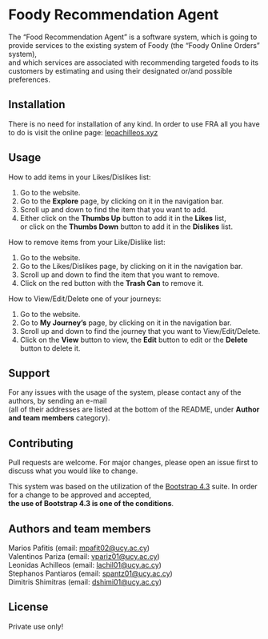<!DOCTYPE html><html><head><meta charset="utf-8"></head><body id="preview">
<h1 class="code-line" data-line-start=0 data-line-end=1 ><a id="Foody_Recommendation_Agent_0"></a>Foody Recommendation Agent</h1>
<p class="has-line-data" data-line-start="2" data-line-end="4">The “Food Recommendation Agent” is a software system, which is going to provide services to the existing system of Foody (the “Foody Online Orders” system),<br>
and which services are associated with recommending targeted foods to its customers by estimating and using their designated or/and possible preferences.</p>
<h2 class="code-line" data-line-start=5 data-line-end=6 ><a id="Installation_5"></a>Installation</h2>
<p class="has-line-data" data-line-start="7" data-line-end="8">There is no need for installation of any kind. In order to use FRA all you have to do is visit the online page: <a href="http://www.leoachilleos.xyz/">leoachilleos.xyz</a></p>
<h2 class="code-line" data-line-start=9 data-line-end=10 ><a id="Usage_9"></a>Usage</h2>
<p class="has-line-data" data-line-start="10" data-line-end="11">How to add items in your Likes/Dislikes list:</p>
<ol>
<li class="has-line-data" data-line-start="11" data-line-end="12">Go to the website.</li>
<li class="has-line-data" data-line-start="12" data-line-end="13">Go to the <strong>Explore</strong> page, by clicking on it in the navigation bar.</li>
<li class="has-line-data" data-line-start="13" data-line-end="14">Scroll up and down to find the item that you want to add.</li>
<li class="has-line-data" data-line-start="14" data-line-end="17">Either click on the <strong>Thumbs Up</strong>  button to add it in the <strong>Likes</strong> list,<br>
or click on the <strong>Thumbs Down</strong> button to add it in the <strong>Dislikes</strong> list.</li>
</ol>
<p class="has-line-data" data-line-start="17" data-line-end="18">How to remove items from your Like/Dislike list:</p>
<ol>
<li class="has-line-data" data-line-start="18" data-line-end="19">Go to the website.</li>
<li class="has-line-data" data-line-start="19" data-line-end="20">Go to the Likes/Dislikes page, by clicking on it in the navigation bar.</li>
<li class="has-line-data" data-line-start="20" data-line-end="21">Scroll up and down to find the item that you want to remove.</li>
<li class="has-line-data" data-line-start="21" data-line-end="23">Click on the red button with the <strong>Trash Can</strong> to remove it.</li>
</ol>
<p class="has-line-data" data-line-start="23" data-line-end="24">How to View/Edit/Delete one of your journeys:</p>
<ol>
<li class="has-line-data" data-line-start="24" data-line-end="25">Go to the website.</li>
<li class="has-line-data" data-line-start="25" data-line-end="26">Go to <strong>My Journey’s</strong> page, by clicking on it in the navigation bar.</li>
<li class="has-line-data" data-line-start="26" data-line-end="27">Scroll up and down to find the journey that you want to View/Edit/Delete.</li>
<li class="has-line-data" data-line-start="27" data-line-end="28">Click on the <strong>View</strong> button to view, the <strong>Edit</strong> button to edit or the <strong>Delete</strong> button to delete it.</li>
</ol>
<h2 class="code-line" data-line-start=28 data-line-end=29 ><a id="Support_28"></a>Support</h2>
<p class="has-line-data" data-line-start="29" data-line-end="31">For any issues with the usage of the system, please contact any of the authors, by sending an e-mail<br>
(all of their addresses are listed at the bottom of the README, under <strong>Author and team members</strong> category).</p>
<h2 class="code-line" data-line-start=32 data-line-end=33 ><a id="Contributing_32"></a>Contributing</h2>
<p class="has-line-data" data-line-start="33" data-line-end="34">Pull requests are welcome. For major changes, please open an issue first to discuss what you would like to change.</p>
<p class="has-line-data" data-line-start="35" data-line-end="37">This system was based on the utilization of the <a href="https://getbootstrap.com/docs/4.3/getting-started/introduction/">Bootstrap 4.3</a> suite. In order for a change to be approved and accepted,<br>
<strong>the use of Bootstrap 4.3 is one of the conditions</strong>.</p>
<h2 class="code-line" data-line-start=38 data-line-end=39 ><a id="Authors_and_team_members_38"></a>Authors and team members</h2>
<p class="has-line-data" data-line-start="39" data-line-end="44">Marios Pafitis (email: <a href="mailto:mpafit02@ucy.ac.cy">mpafit02@ucy.ac.cy</a>)<br>
Valentinos Pariza (email: <a href="mailto:vpariz01@ucy.ac.cy">vpariz01@ucy.ac.cy</a>)<br>
Leonidas Achilleos (email: <a href="mailto:lachil01@ucy.ac.cy">lachil01@ucy.ac.cy</a>)<br>
Stephanos Pantiaros  (email: <a href="mailto:spantz01@ucy.ac.cy">spantz01@ucy.ac.cy</a>)<br>
Dimitris Shimitras (email: <a href="mailto:dshimi01@ucy.ac.cy">dshimi01@ucy.ac.cy</a>)</p>
<h2 class="code-line" data-line-start=45 data-line-end=46 ><a id="License_45"></a>License</h2>
<!-- <p class="has-line-data" data-line-start="46" data-line-end="47"><a href="https://choosealicense.com/licenses/gpl-3.0/">GNU GPLv3</a></p> -->
<p>Private use only!</p>
</body></html>
